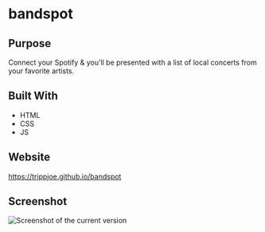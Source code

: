 # bandspot

## Purpose
Connect your Spotify & you'll be presented with a list of local concerts from your favorite artists.

## Built With
* HTML
* CSS
* JS

## Website
https://trippjoe.github.io/bandspot

## Screenshot
![Screenshot of the current version](./assets/images/screenshot.png)